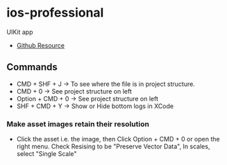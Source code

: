# ios-professional
UIKit app
- [Github Resource](https://github.com/jrasmusson/ios-professional-course)

## Commands
- CMD + SHF + J -> To see where the file is in project structure.
- CMD + 0 -> See project structure on left
- Option + CMD + 0 -> See project structure on left
- SHF + CMD + Y -> Show or Hide bottom logs in XCode

### Make asset images retain their resolution
- Click the asset i.e. the image, then Click Option + CMD + 0 or open the right menu. Check Resising to be "Preserve Vector Data", In scales, select "Single Scale"
